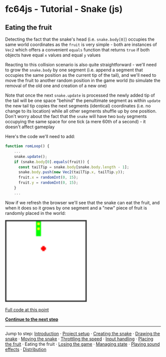 # fc64js - Tutorial - Snake (js)

## Eating the fruit

Detecting the fact that the snake's head (i.e. ```snake.body[0]```) occupies the same world coordinates as the ```fruit``` is very simple - both are instances of ```Vec2``` which offers a convenient ```equals``` function that returns ```true``` if both objects have equal ```x``` values and equal ```y``` values

Reacting to this collision scenario is also quite straightforward - we'll need to grow the ```snake.body``` by one segment (i.e. append a segment that occupies the same position as the current tip of the tail), and we'll need to move the fruit to another random position in the game world (to simulate the removal of the old one and creation of a new one)

Note that once the next ```snake.update``` is processed the newly added tip of the tail will be one space "behind" the penultimate segment as within ```update``` the new tail tip copies the next segments (identical) coordinates (i.e. no change to its location) while all other segments shuffle up by one position. Don't worry about the fact that the ```snake``` will have two ```body``` segments occupying the same space for one tick (a mere 60th of a second) - it doesn't affect gameplay

Here's the code we'll need to add:

```js
function romLoop() {
    ...
    snake.update();
    if (snake.body[0].equals(fruit)) {
      const tailTip = snake.body[snake.body.length - 1];
      snake.body.push(new Vec2(tailTip.x, tailTip.y));
      fruit.x = randomInt(0, 15);
      fruit.y = randomInt(0, 15);
    }
    ...
```

Now if we refresh the browser we'll see that the snake can eat the fruit, and when it does so it grows by one segment and a "new" piece of fruit is randomly placed in the world:

<img src="images/7-edible-fruit.gif" width="264"/>

[Full code at this point](versions/v08.html)

[**Continue to the next step**](09.md)

---

Jump to step: [Introduction](readme.md) · [Project setup](01.md) · [Creating the snake](02.md) · [Drawing the snake](03.md) · [Moving the snake](04.md) · [Throttling the speed](05.md) · [Input handling](06.md) · [Placing the fruit](07.md) · Eating the fruit · [Losing the game](09.md) · [Managing state](10.md) · [Playing sound effects](11.md) · [Distribution](12.md)
